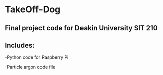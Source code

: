 # TakeOff-Dog
## Final project code for Deakin University SIT 210

## Includes:
-Python code for Raspberry Pi

-Particle argon code file
